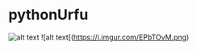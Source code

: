 # pythonUrfu
![alt text](https://i.imgur.com/GRIO9X4.png)
![alt text[(https://i.imgur.com/EPbTOvM.png)
